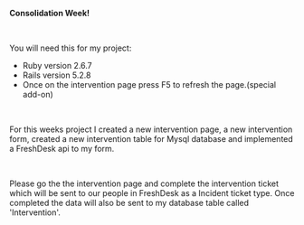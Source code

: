 <b>Consolidation Week!</b>

<br>

You will need this for my project:

  - Ruby version 2.6.7
  - Rails version 5.2.8
  - Once on the intervention page press F5 to refresh the page.(special add-on)
 
<br>

For this weeks project I created a new intervention page, a new intervention form, created a new intervention table for Mysql database and implemented a FreshDesk api to my form.

<br>

Please go the the intervention page and complete the intervention ticket which will be sent to our people in FreshDesk as a Incident ticket type. 
Once completed the data will also be sent to my database table called 'Intervention'.
